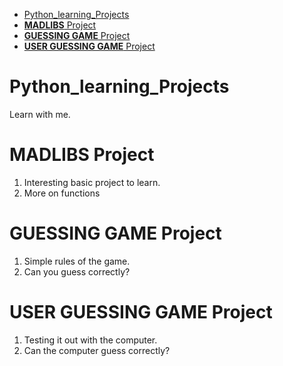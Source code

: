 - [Python\_learning\_Projects](#python_learning_projects)
- [**MADLIBS** Project](#madlibs-project)
- [**GUESSING GAME** Project](#guessing-game-project)
- [**USER GUESSING GAME** Project](#user-guessing-game-project)

# Python_learning_Projects

Learn with me.

# **MADLIBS** Project

1. Interesting basic project to learn.
2. More on functions

# **GUESSING GAME** Project

1. Simple rules of the game.
2. Can you guess correctly?

# **USER GUESSING GAME** Project

1. Testing it out with the computer.
2. Can the computer guess correctly?
